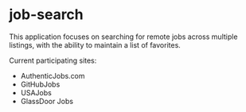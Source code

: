 # job-search
This application focuses on searching for remote jobs across multiple listings, with the ability to maintain a list of favorites.


Current participating sites:
- AuthenticJobs.com
- GitHubJobs
- USAJobs
- GlassDoor Jobs
